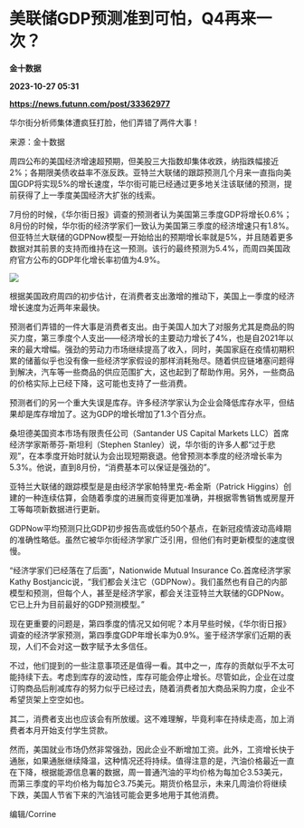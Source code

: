 # 美联储GDP预测准到可怕，Q4再来一次？
**金十数据**

**2023-10-27 05:31**

**https://news.futunn.com/post/33362977**

华尔街分析师集体遭疯狂打脸，他们弄错了两件大事！

来源：金十数据

周四公布的美国经济增速超预期，但美股三大指数却集体收跌，纳指跌幅接近2%；各期限美债收益率不涨反跌。亚特兰大联储的跟踪预测几个月来一直指向美国GDP将实现5%的增长速度，华尔街可能已经通过更多地关注该联储的预测，提前获得了上一季度美国经济大扩张的线索。

7月份的时候，《华尔街日报》调查的预测者认为美国第三季度GDP将增长0.6%；8月份的时候，华尔街的经济学家们一致认为美国第三季度的经济增速只有1.8%。但亚特兰大联储的GDPNow模型一开始给出的预期增长率就是5%，并且随着更多数据对其前景的支持而维持在这一预测。该行的最终预测为5.4%，而周四美国政府官方公布的GDP年化增长率初值为4.9%。

![](https://newsfile.futunn.com/public/NN-PersistNewsContentImage/7781/20231027/pic/0-33362977-0-711256bf7c6b95bde53aa4c8bbe68ec1.png/big)

根据美国政府周四的初步估计，在消费者支出激增的推动下，美国上一季度的经济增长速度为近两年来最快。

预测者们弄错的一件大事是消费者支出。由于美国人加大了对服务尤其是商品的购买力度，第三季度个人支出——经济增长的主要动力增长了4%，也是自2021年以来的最大增幅。强劲的劳动力市场继续提高了收入，同时，美国家庭在疫情初期积累的储蓄似乎也没有像一些经济学家假设的那样消耗殆尽。随着供应链堵塞问题得到解决，汽车等一些商品的供应范围扩大，这也起到了帮助作用。另外，一些商品的价格实际上已经下降，这可能也支持了一些消费。

预测者们的另一个重大失误是库存。许多经济学家认为企业会降低库存水平，但结果却是库存增加了。这为GDP的增长增加了1.3个百分点。

桑坦德美国资本市场有限责任公司（Santander US Capital Markets LLC）首席经济学家斯蒂芬-斯坦利（Stephen Stanley）说，华尔街的许多人都“过于悲观”，在本季度开始时就认为会出现短期衰退。他曾预测本季度的经济增长率为5.3%。他说，直到8月份，“消费基本可以保证是强劲的”。

亚特兰大联储的跟踪模型是是由经济学家帕特里克-希金斯（Patrick Higgins）创建的一种连续估算，会随着季度的进展而变得更加准确，并根据零售销售或房屋开工等每项新数据进行更新。

GDPNow平均预测只比GDP初步报告高或低约50个基点，在新冠疫情波动高峰期的准确性略低。虽然它被华尔街经济学家广泛引用，但他们有时更新模型的速度很慢。

“经济学家们已经落在了后面”，Nationwide Mutual Insurance Co.首席经济学家Kathy Bostjancic说，“我们都会关注它（GDPNow）。我们虽然也有自己的内部模型和预测，但每个人，甚至是经济学家，都会关注亚特兰大联储的GDPNow。它已上升为目前最好的GDP预测模型。”

现在更重要的问题是，第四季度的情况又如何呢？本月早些时候，《华尔街日报》调查的经济学家预测，第四季度GDP年增长率为0.9%。鉴于经济学家们近期的表现，人们不会对这一数字赋予太多信任。

不过，他们提到的一些注意事项还是值得一看。其中之一，库存的贡献似乎不太可能持续下去。考虑到库存的波动性，库存可能会停止增长。尽管如此，企业在过度订购商品后削减库存的努力似乎已经过去，随着消费者加大商品采购力度，企业不希望货架上空空如也。

其二，消费者支出也应该会有所放缓。这不难理解，毕竟利率在持续走高，加上消费者本月开始支付学生贷款。

然而，美国就业市场仍然非常强劲，因此企业不断增加工资。此外，工资增长快于通胀，如果通胀继续降温，这种情况还将持续。值得注意的是，汽油价格最近一直在下降，根据能源信息署的数据，周一普通汽油的平均价格为每加仑3.53美元，而第三季度的平均价格为每加仑3.75美元。期货价格显示，未来几周油价将继续下跌，美国人节省下来的汽油钱可能会更多地用于其他消费。

编辑/Corrine